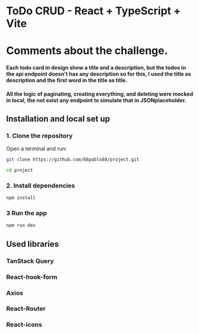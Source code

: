 # ToDo CRUD - React + TypeScript + Vite

# Comments about the challenge.

#### Each todo card in design show a title and a description, but the todos in the api endpoint doesn't has any description so for this, I used the title as description and the first word in the title as title.

#### All the logic of paginating, creating everything, and deleting were mocked in local, the not exist any endpoint to simulate that in JSONplaceholder.

## Installation and local set up

### 1. Clone the repository

Open a terminal and run:

```sh
git clone https://github.com/88pablo88/project.git

cd project
```

### 2. Install dependencies

```sh
npm install
```

### 3 Run the app

```sh
npm run dev
```

## Used libraries

### TanStack Query

### React-hook-form

### Axios

### React-Router

### React-icons
